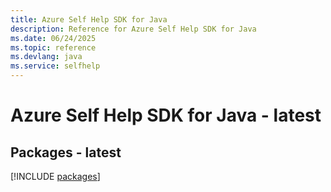 ```yaml
---
title: Azure Self Help SDK for Java
description: Reference for Azure Self Help SDK for Java
ms.date: 06/24/2025
ms.topic: reference
ms.devlang: java
ms.service: selfhelp
---
```

# Azure Self Help SDK for Java - latest
## Packages - latest
[!INCLUDE [packages](self-help-index.md)]